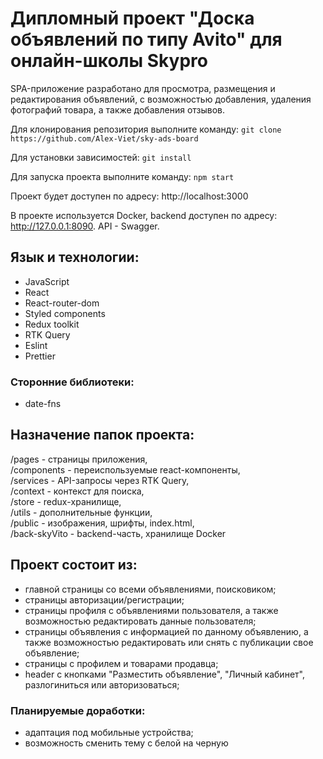 
# Дипломный проект "Доска объявлений по типу Avito" для онлайн-школы Skypro
SPA-приложение разработано для просмотра, размещения и редактирования объявлений, с возможностью добавления, удаления фотографий товара, а также добавления отзывов.

Для клонирования репозитория выполните команду:
`git clone https://github.com/Alex-Viet/sky-ads-board`

Для установки зависимостей:
`git install`

Для запуска проекта выполните команду:
`npm start`

Проект будет доступен по адресу: http://localhost:3000

В проекте используется Docker, backend доступен по адресу: http://127.0.0.1:8090. API - Swagger.

## Язык и технологии:
- JavaScript
- React
- React-router-dom
- Styled components
- Redux toolkit
- RTK Query
- Eslint
- Prettier

### Сторонние библиотеки:
- date-fns

## Назначение папок проекта:
/pages - страницы приложения,<br>
/components - переиспользуемые react-компоненты,<br>
/services - API-запросы через RTK Query,<br>
/context - контекст для поиска,<br>
/store - redux-хранилище,<br>
/utils - дополнительные функции,<br>
/public - изображения, шрифты, index.html,<br>
/back-skyVito - backend-часть, хранилище Docker

## Проект состоит из:
- главной страницы со всеми объявлениями, поисковиком;<br>
- страницы авторизации/регистрации;<br>
- страницы профиля с объявлениями пользователя, а также возможностью редактировать данные пользователя;<br>
- страницы объявления с информацией по данному объявлению, а также возможностью редактировать или снять с публикации свое объявление;<br>
- страницы с профилем и товарами продавца;<br>
- header с кнопками "Разместить объявление", "Личный кабинет", разлогиниться или авторизоваться;<br>

### Планируемые доработки:
- адаптация под мобильные устройства;
- возможность сменить тему с белой на черную
